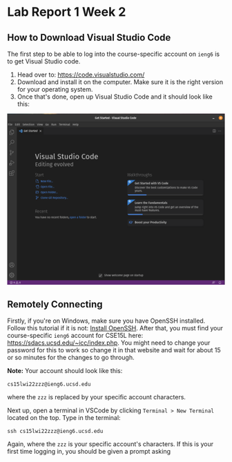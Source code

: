 # Lab Report 1 Week 2
## How to Download Visual Studio Code

The first step to be able to log into the course-specific account on `ieng6` is to get Visual Studio code.

1. Head over to: https://code.visualstudio.com/
2. Download and install it on the computer. Make sure it is the right version for your operating system.
3. Once that's done, open up Visual Studio Code and it should look like this:

![Image](/lab1week2ss/Figure1.png)

## Remotely Connecting

Firstly, if you're on Windows, make sure you have OpenSSH installed. Follow this tutorial if it is not:
[Install OpenSSH](https://docs.microsoft.com/en-us/windows-server/administration/openssh/openssh_install_firstuse). After that, you must find your course-specific `ieng6` account for CSE15L here: https://sdacs.ucsd.edu/~icc/index.php. You might need to change your password for this to work so change it in that website and wait for about 15 or so minutes for the changes to go through.

**Note:** Your account should look like this: 
```
cs15lwi22zzz@ieng6.ucsd.edu
```
where the `zzz` is replaced by your specific account characters.

Next up, open a terminal in VSCode by clicking `Terminal > New Terminal` located on the top. Type in the terminal:
```
ssh cs15lwi22zzz@ieng6.ucsd.edu
```
Again, where the `zzz` is your specific account's characters. If this is your first time logging in, you should be given a prompt asking 